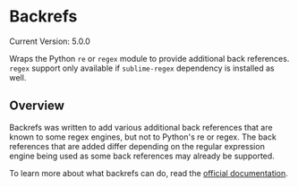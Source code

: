# Backrefs

Current Version: 5.0.0

Wraps the Python `re` or `regex` module to provide additional back references. `regex` support only available if `sublime-regex` dependency is installed as well.

## Overview

Backrefs was written to add various additional back references that are known to some regex engines, but not to Python's re or regex.  The back references that are added differ depending on the regular expression engine being used as some back references may already be supported.

To learn more about what backrefs can do, read the [official documentation](http://facelessuser.github.io/backrefs/).
